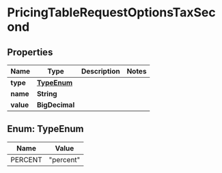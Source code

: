 

# PricingTableRequestOptionsTaxSecond


## Properties

Name | Type | Description | Notes
------------ | ------------- | ------------- | -------------
**type** | [**TypeEnum**](#TypeEnum) |  | 
**name** | **String** |  | 
**value** | **BigDecimal** |  | 



## Enum: TypeEnum

Name | Value
---- | -----
PERCENT | &quot;percent&quot;



